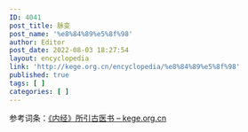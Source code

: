 ```yaml
---
ID: 4041
post_title: 脉变
post_name: '%e8%84%89%e5%8f%98'
author: Editor
post_date: 2022-08-03 18:27:54
layout: encyclopedia
link: 'http://kege.org.cn/encyclopedia/%e8%84%89%e5%8f%98'
published: true
tags: [ ]
categories: [ ]
---
```

参考词条：<a href="http://kege.org.cn/encyclopedia/%e3%80%8a%e5%86%85%e7%bb%8f%e3%80%8b%e6%89%80%e5%bc%95%e5%8f%a4%e5%8c%bb%e4%b9%a6">《内经》所引古医书 – kege.org.cn</a>